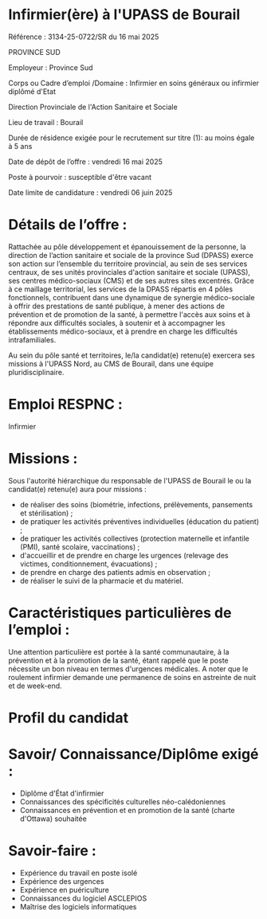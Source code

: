 # Infirmier(ère) à l'UPASS de Bourail

Référence : 3134-25-0722/SR du 16 mai 2025

PROVINCE SUD

Employeur : Province Sud

Corps ou Cadre d’emploi /Domaine : Infirmier en soins généraux ou infirmier diplômé d'Etat

Direction Provinciale de l'Action Sanitaire et Sociale

Lieu de travail : Bourail

Durée de résidence exigée pour le recrutement sur titre (1): au moins égale à 5 ans

Date de dépôt de l’offre : vendredi 16 mai 2025

Poste à pourvoir : susceptible d'être vacant

Date limite de candidature : vendredi 06 juin 2025

# Détails de l’offre :

Rattachée au pôle développement et épanouissement de la personne, la direction de l’action sanitaire et sociale de la province Sud (DPASS) exerce son action sur l’ensemble du territoire provincial, au sein de ses services centraux, de ses unités provinciales d'action sanitaire et sociale (UPASS), ses centres médico-sociaux (CMS) et de ses autres sites excentrés. Grâce à ce maillage territorial, les services de la DPASS répartis en 4 pôles fonctionnels, contribuent dans une dynamique de synergie médico-sociale à offrir des prestations de santé publique, à mener des actions de prévention et de promotion de la santé, à permettre l'accès aux soins et à répondre aux difficultés sociales, à soutenir et à accompagner les établissements médico-sociaux, et à prendre en charge les difficultés intrafamiliales.

Au sein du pôle santé et territoires, le/la candidat(e) retenu(e) exercera ses missions à l'UPASS Nord, au CMS de Bourail, dans une équipe pluridisciplinaire.

# Emploi RESPNC :

Infirmier

# Missions :

Sous l'autorité hiérarchique du responsable de l'UPASS de Bourail le ou la candidat(e) retenu(e) aura pour missions :

- de réaliser des soins (biométrie, infections, prélèvements, pansements et stérilisation) ;
- de pratiquer les activités préventives individuelles (éducation du patient) ;
- de pratiquer les activités collectives (protection maternelle et infantile (PMI), santé scolaire, vaccinations) ;
- d'accueillir et de prendre en charge les urgences (relevage des victimes, conditionnement, évacuations) ;
- de prendre en charge des patients admis en observation ;
- de réaliser le suivi de la pharmacie et du matériel.

# Caractéristiques particulières de l’emploi :

Une attention particulière est portée à la santé communautaire, à la prévention et à la promotion de la santé, étant rappelé que le poste nécessite un bon niveau en termes d'urgences médicales. A noter que le roulement infirmier demande une permanence de soins en astreinte de nuit et de week-end.

# Profil du candidat

# Savoir/ Connaissance/Diplôme exigé :

- Diplôme d'État d'infirmier
- Connaissances des spécificités culturelles néo-calédoniennes
- Connaissances en prévention et en promotion de la santé (charte d'Ottawa) souhaitée

# Savoir-faire :

- Expérience du travail en poste isolé
- Expérience des urgences
- Expérience en puériculture
- Connaissances du logiciel ASCLEPIOS
- Maîtrise des logiciels informatiques